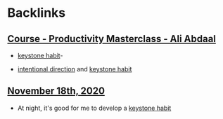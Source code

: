 
# Backlinks
## [Course - Productivity Masterclass - Ali Abdaal](<Course - Productivity Masterclass - Ali Abdaal.md>)
- [keystone habit](<keystone habit.md>)-

- [intentional direction](<intentional direction.md>) and [keystone habit](<keystone habit.md>)

## [November 18th, 2020](<November 18th, 2020.md>)
- At night, it's good for me to develop a [keystone habit](<keystone habit.md>)

